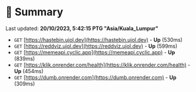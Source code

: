 # 📖 Summary
Last updated: **20/10/2023, 5:42:15 PTG "Asia/Kuala_Lumpur"**

- `GET` [https://hastebin.ujol.dev](https://hastebin.ujol.dev) - **Up** (530ms)
- `GET` [https://reddviz.ujol.dev](https://reddviz.ujol.dev) - **Up** (599ms)
- `GET` [https://memeapi.cyclic.app](https://memeapi.cyclic.app) - **Up** (839ms)
- `GET` [https://klik.onrender.com/health](https://klik.onrender.com/health) - **Up** (454ms)
- `GET` [https://dumb.onrender.com](https://dumb.onrender.com) - **Up** (309ms)
